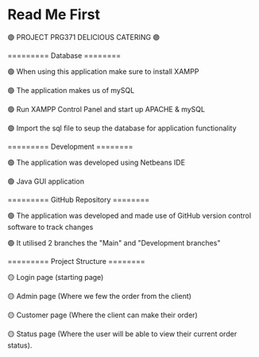 # Read Me First

🟣 PROJECT PRG371 DELICIOUS CATERING 🟣

=========  Database  ========

🟢 When using this application make sure to install XAMPP

🟢 The application makes us of mySQL

🟢 Run XAMPP Control Panel and start up APACHE & mySQL

🟢 Import the sql file to seup the database for application functionality

=========  Development  ========

🟢 The application was developed using Netbeans IDE

🟢 Java GUI application

=========  GitHub Repository  ========

🟢 The application was developed and made use of GitHub version control software to track changes

🟢 It utilised 2 branches the "Main" and "Development branches"

=========  Project Structure  ========

🟡 Login page (starting page)

🟡 Admin page (Where we few the order from the client)

🟡 Customer page (Where the client can make their order)

🟡 Status page (Where the user will be able to view their current order status).

